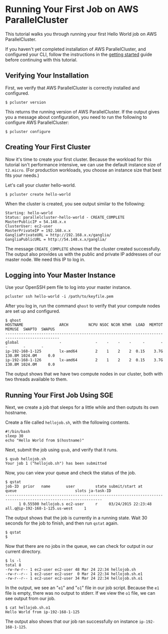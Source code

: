 # Running Your First Job on AWS ParallelCluster<a name="tutorials_01_hello_world"></a>

This tutorial walks you through running your first Hello World job on AWS ParallelCluster\.

If you haven't yet completed installation of AWS ParallelCluster, and configured your CLI, follow the instructions in the [getting started](getting_started.md) guide before continuing with this tutorial\.

## Verifying Your Installation<a name="verifying-your-installation"></a>

First, we verify that AWS ParallelCluster is correctly installed and configured\.

```
$ pcluster version
```

This returns the running version of AWS ParallelCluster\. If the output gives you a message about configuration, you need to run the following to configure AWS ParallelCluster:

```
$ pcluster configure
```

## Creating Your First Cluster<a name="creating-your-first-cluster"></a>

Now it's time to create your first cluster\. Because the workload for this tutorial isn't performance intensive, we can use the default instance size of `t2.micro`\. \(For production workloads, you choose an instance size that best fits your needs\.\)

Let's call your cluster hello\-world\.

```
$ pcluster create hello-world
```

When the cluster is created, you see output similar to the following:

```
Starting: hello-world
Status: parallelcluster-hello-world - CREATE_COMPLETE
MasterPublicIP = 54.148.x.x
ClusterUser: ec2-user
MasterPrivateIP = 192.168.x.x
GangliaPrivateURL = http://192.168.x.x/ganglia/
GangliaPublicURL = http://54.148.x.x/ganglia/
```

The message `CREATE_COMPLETE` shows that the cluster created successfully\. The output also provides us with the public and private IP addresses of our master node\. We need this IP to log in\.

## Logging into Your Master Instance<a name="logging-into-your-master-instance"></a>

Use your OpenSSH pem file to log into your master instance\.

```
pcluster ssh hello-world -i /path/to/keyfile.pem
```

After you log in, run the command `qhost` to verify that your compute nodes are set up and configured\.

```
$ qhost
HOSTNAME                ARCH         NCPU NSOC NCOR NTHR  LOAD  MEMTOT  MEMUSE  SWAPTO  SWAPUS
----------------------------------------------------------------------------------------------
global                  -               -    -    -    -     -       -       -       -       -
ip-192-168-1-125        lx-amd64        2    1    2    2  0.15    3.7G  130.8M 1024.0M     0.0
ip-192-168-1-126        lx-amd64        2    1    2    2  0.15    3.7G  130.8M 1024.0M     0.0
```

The output shows that we have two compute nodes in our cluster, both with two threads available to them\.

## Running Your First Job Using SGE<a name="running-your-first-job-using-sge"></a>

Next, we create a job that sleeps for a little while and then outputs its own hostname\.

Create a file called `hellojob.sh`, with the following contents\.

```
#!/bin/bash
sleep 30
echo "Hello World from $(hostname)"
```

Next, submit the job using `qsub`, and verify that it runs\.

```
$ qsub hellojob.sh
Your job 1 ("hellojob.sh") has been submitted
```

Now, you can view your queue and check the status of the job\.

```
$ qstat
job-ID  prior   name       user         state submit/start at     queue                          slots ja-task-ID
-----------------------------------------------------------------------------------------------------------------
      1 0.55500 hellojob.s ec2-user     r     03/24/2015 22:23:48 all.q@ip-192-168-1-125.us-west     1
```

The output shows that the job is currently in a running state\. Wait 30 seconds for the job to finish, and then run `qstat` again\.

```
$ qstat
$
```

Now that there are no jobs in the queue, we can check for output in our current directory\.

```
$ ls -l
total 8
-rw-rw-r-- 1 ec2-user ec2-user 48 Mar 24 22:34 hellojob.sh
-rw-r--r-- 1 ec2-user ec2-user  0 Mar 24 22:34 hellojob.sh.e1
-rw-r--r-- 1 ec2-user ec2-user 34 Mar 24 22:34 hellojob.sh.o1
```

In the output, we see an "`e1`" and "`o1`" file in our job script\. Because the `e1` file is empty, there was no output to stderr\. If we view the `o1` file, we can see output from our job\.

```
$ cat hellojob.sh.o1
Hello World from ip-192-168-1-125
```

The output also shows that our job ran successfully on instance `ip-192-168-1-125`\.
